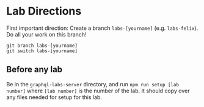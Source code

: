 # Lab Directions

First important direction: Create a branch `labs-[yourname]` (e.g. `labs-felix`). Do all your work on this branch!

```shell
git branch labs-[yourname]
git switch labs-[yourname]
```

## Before any lab

Be in the `graphql-labs-server` directory, and run `npm run setup [lab number]` where `[lab number]` is the number of the lab. It should copy over any files needed for setup for this lab.

